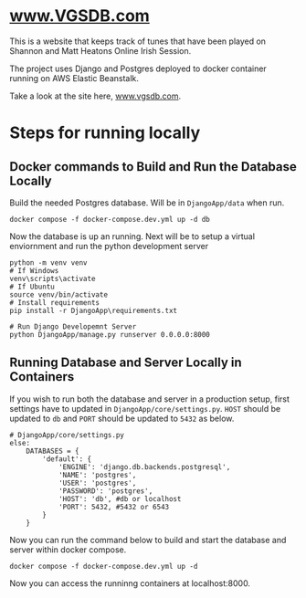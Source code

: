 # www.VGSDB.com

This is a website that keeps track of tunes that have been played on Shannon and Matt Heatons Online Irish Session.

The project uses Django and Postgres deployed to docker container running on AWS Elastic Beanstalk.

Take a look at the site here, www.vgsdb.com.

# Steps for running locally
## Docker commands to Build and Run the Database Locally

Build the needed Postgres database. Will be  in `DjangoApp/data` when run. 
```
docker compose -f docker-compose.dev.yml up -d db
```

Now the database is up an running. Next will be to setup a virtual enviornment and run the python development server
```
python -m venv venv
# If Windows
venv\scripts\activate
# If Ubuntu
source venv/bin/activate
# Install requirements
pip install -r DjangoApp\requirements.txt

# Run Django Developemnt Server
python DjangoApp/manage.py runserver 0.0.0.0:8000
```

## Running Database and Server Locally in Containers

If you wish to run both the database and server in a production setup, first settings have to updated in `DjangoApp/core/settings.py`. `HOST` should be updated to `db` and `PORT` should be updated to `5432` as below.

```
# DjangoApp/core/settings.py
else:
    DATABASES = {
        'default': {
            'ENGINE': 'django.db.backends.postgresql',
            'NAME': 'postgres',
            'USER': 'postgres',
            'PASSWORD': 'postgres',
            'HOST': 'db', #db or localhost
            'PORT': 5432, #5432 or 6543
        }
    }
```

Now you can run the command below to build and start the database and server within docker compose.

```
docker compose -f docker-compose.dev.yml up -d
```

Now you can access the runninng containers at localhost:8000.